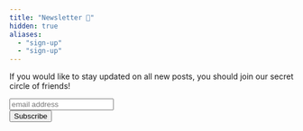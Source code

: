 ```yaml
---
title: "Newsletter 💌"
hidden: true
aliases:
  - "sign-up"
  - "sign-up"  
---
```



If you would like to stay updated on all new posts, you should join our secret circle of friends!


<!-- Begin Mailchimp Signup Form -->
<link href="//cdn-images.mailchimp.com/embedcode/horizontal-slim-10_7_dtp.css" rel="stylesheet" type="text/css">

<div id="mc_embed_signup">
<form action="https://czyrnik.us20.list-manage.com/subscribe/post?u=f7ddccf772ea4e90b7ffc9a11&amp;id=bab481ddc0" method="post" id="mc-embedded-subscribe-form" name="mc-embedded-subscribe-form" class="validate" target="_self" novalidate>
    <div id="mc_embed_signup_scroll">
	<input type="email" value="" name="EMAIL" class="email" id="mce-EMAIL" placeholder="email address" required>
    <!-- real people should not fill this in and expect good things - do not remove this or risk form bot signups-->
    <div style="position: absolute; left: -5000px;" aria-hidden="true"><input type="text" name="b_f7ddccf772ea4e90b7ffc9a11_bab481ddc0" tabindex="-1" value=""></div>
        <div class="clear foot">
           <input type="submit" value="Subscribe" name="subscribe" id="mc-embedded-subscribe" class="button">
        </div>
    </div>
</form>
</div>
<!--End mc_embed_signup-->
